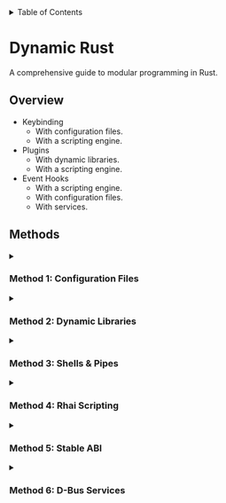 


<details>
<summary>Table of Contents</summary>

- [Dynamic Rust](#dynamic-rust)
  - [Overview](#overview)
  - [Methods](#methods)

</details>



# Dynamic Rust

A comprehensive guide to modular programming in Rust.

## Overview

- Keybinding
  - With configuration files.
  - With a scripting engine.
- Plugins
  - With dynamic libraries.
  - With a scripting engine.
- Event Hooks
  - With a scripting engine.
  - With configuration files.
  - With services.

## Methods

<details>
<summary><h3>Method 1: Configuration Files</h3></summary>

Customize your application with simple config files.

</details>

<details>
<summary><h3>Method 2: Dynamic Libraries</h3></summary>

Customize your application at runtime with dynamically-loaded libraries.

</details>

<details>
<summary><h3>Method 3: Shells & Pipes</h3></summary>

Customize your application by piping data through your shell.

</details>

<details>
<summary><h3>Method 4: Rhai Scripting</h3></summary>

Customize your application with an embedded, rust-based scripting language.

</details>

<details>
<summary><h3>Method 5: Stable ABI</h3></summary>

Customize your application by loading (and type-checking) external Rust code at runtime.

</details>

<details>
<summary><h3>Method 6: D-Bus Services</h3></summary>

Customize your application by providing end users with a service that can be accessed in a variety of ways.

</details>
